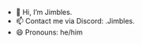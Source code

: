 - 👋 Hi, I’m Jimbles. 
- 📫 Contact me via Discord: .Jimbles.
- 😄 Pronouns: he/him

<!---
Jlmbles/Jlmbles is a ✨ special ✨ repository because its `README.md` (this file) appears on your GitHub profile.
You can click the Preview link to take a look at your changes.
--->
